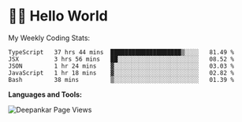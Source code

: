 # 👋🏽 Hello World 

<!--![Deepankar's github stats](https://github-readme-stats.vercel.app/api?username=Deep-Codes&count_private=true&show_icons=true&theme=radical)-->
My Weekly Coding Stats:

<!--START_SECTION:waka-->
```text
TypeScript   37 hrs 44 mins  ████████████████████▒░░░░   81.49 % 
JSX          3 hrs 56 mins   ██░░░░░░░░░░░░░░░░░░░░░░░   08.52 % 
JSON         1 hr 24 mins    ▓░░░░░░░░░░░░░░░░░░░░░░░░   03.03 % 
JavaScript   1 hr 18 mins    ▓░░░░░░░░░░░░░░░░░░░░░░░░   02.82 % 
Bash         38 mins         ▒░░░░░░░░░░░░░░░░░░░░░░░░   01.39 % 
```
<!--END_SECTION:waka-->

**Languages and Tools:**



<p align="left"> <img src="https://komarev.com/ghpvc/?username=Deep-Codes&label=Views&color=blue&style=plastic" alt="Deepankar Page Views" /> </p>
